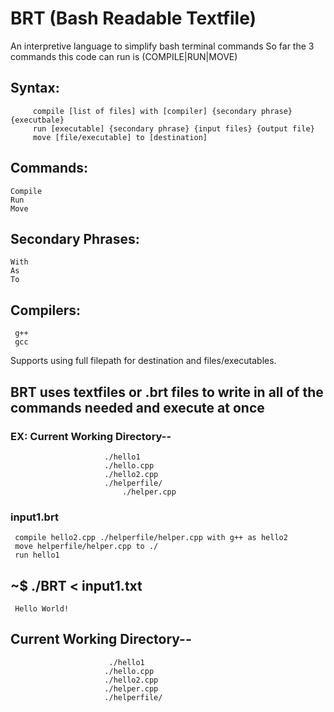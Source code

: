 # BRT   (Bash Readable Textfile)
An interpretive language to simplify bash terminal commands
So far the 3 commands this code can run is (COMPILE|RUN|MOVE)

## Syntax: 
         compile [list of files] with [compiler] {secondary phrase} {executbale} 
         run [executable] {secondary phrase} {input files} {output file}
         move [file/executable] to [destination]


##  Commands: 
    Compile 
    Run 
    Move 

##  Secondary Phrases:
    With 
    As
    To 

##  Compilers:
     g++ 
     gcc 

Supports using full filepath for destination and files/executables.

## BRT uses textfiles or .brt files to write in all of the commands needed and execute at once
### EX: Current Working Directory--
                         ./hello1
                         ./hello.cpp
                         ./hello2.cpp
                         ./helperfile/
                             ./helper.cpp
###                         
### input1.brt
     compile hello2.cpp ./helperfile/helper.cpp with g++ as hello2
     move helperfile/helper.cpp to ./
     run hello1
###     
### 
## ~$ ./BRT < input1.txt
     Hello World!


##     Current Working Directory--
                          ./hello1
                         ./hello.cpp
                         ./hello2.cpp
                         ./helper.cpp
                         ./helperfile/
